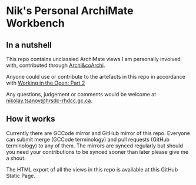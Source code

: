 # Nik's Personal ArchiMate Workbench

## In a nutshell

This repo contains unclassied ArchiMate views I am personally involved with, contributed through [Archi&coArchi](https://www.archimatetool.com/plugins/). 

Anyone could use or contribute to the artefacts in this repo in accordance with [Working in the Open: Part 2](https://sara-sabr.github.io/ITStrategy/2021/07/09/working-in-the-open-part-2.html)

Any questions, judgement or comments would be welcome at nikolay.tsanov@hrsdc-rhdcc.gc.ca.

## How it works

Currently there are GCCode mirror and GitHub mirror of this repo. Everyone can submit merge (GCCode terminology) and pull requests (GitHub terminology) to any of them. The mirrors are synced regularly but should you need your contributions to be synced sooner than later please give me a shout.

The HTML export of all the views in this repo is available at this GitHub Static Page.